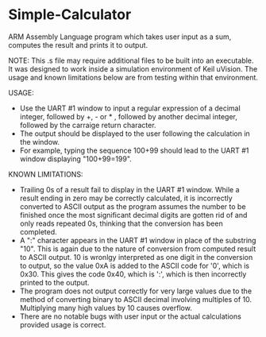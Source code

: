 # Simple-Calculator
ARM Assembly Language program which takes user input as a sum, computes the result and prints it to output.

NOTE: This .s file may require additional files to be built into an executable. It was designed to work inside a simulation environment of Keil uVision. The usage and known limitations below are from testing within that environment.

USAGE: 
- Use the UART #1 window to input a regular expression of a decimal integer, followed by +, - or * , followed by another decimal integer, followed by the carraige return character. 
- The output should be displayed to the user following the calculation in the window. 
- For example, typing the sequence 100+99 should lead to the UART #1 window displaying "100+99=199".

KNOWN LIMITATIONS:
- Trailing 0s of a result fail to display in the UART #1 window. While a result ending in zero may be correctly calculated, it is incorrectly converted to ASCII output as the program assumes the number to be finished once the most significant decimal digits are gotten rid of and only reads repeated 0s, thinking that the conversion has been completed.
- A ":" character appears in the UART #1 window in place of the substring "10". This is again due to the nature of conversion from computed result to ASCII output. 10 is wronlgy interpreted as one digit in the conversion to output, so the value 0xA is added to the ASCII code for '0', which is 0x30. This gives the code 0x40, which is ':', which is then incorrectly printed to the output.
- The program does not output correctly for very large values due to the method of converting binary to ASCII decimal involving multiples of 10. Multiplying many high values by 10 causes overflow.
- There are no notable bugs with user input or the actual calculations provided usage is correct.


